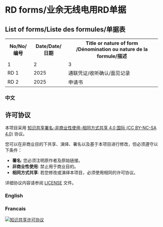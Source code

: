 ﻿# RD forms/业余无线电用RD单据

## List of forms/Liste des formules/单据表
<table>
  
<tr>
<th>No/No/编号</th>
<th>Date/Date/日期</th>
<th>Title or nature of form /Dénomination ou nature de la formule/描述</th></tr>

<tr><td>1</td><td>2</td>
<td>3</td>
</tr>

<tr><td>RD 1</td>
<td>2025</td><td>通联凭证/收听确认/面见记录</td></tr>
<tr><td>RD 2</td><td>2025</td>
<td>申请书</td>
</tr>
</table>

### 中文

## 许可协议
本项目采用 [知识共享署名-非商业性使用-相同方式共享 4.0 国际 (CC BY-NC-SA 4.0)](https://creativecommons.org/licenses/by-nc-sa/4.0/deed.zh) 协议。

您可以在非商业目的下共享、演绎、署名以及基于本项目进行修改，但必须遵守以下条件：
- **署名**: 您必须注明原作者及原始链接。
- **非商业性使用**: 禁止用于商业目的。
- **相同方式共享**: 若您修改或演绎本项目，必须使用相同的许可协议。

详细协议内容请参阅 [LICENSE](./LICENSE) 文件。

### English

### Francais



[![知识共享许可协议](https://i.creativecommons.org/l/by-nc-sa/4.0/88x31.png)](https://creativecommons.org/licenses/by-nc-sa/4.0/deed.zh)
